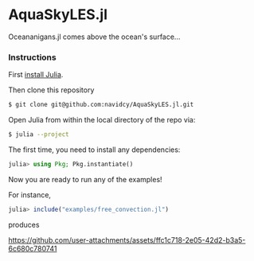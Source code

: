 # AquaSkyLES.jl

Oceananigans.jl comes above the ocean's surface...

### Instructions

First [install Julia](https://julialang.org/downloads/).

Then clone this repository

```bash
$ git clone git@github.com:navidcy/AquaSkyLES.jl.git
```

Open Julia from within the local directory of the repo via:

```bash
$ julia --project
```

The first time, you need to install any dependencies:

```julia
julia> using Pkg; Pkg.instantiate()
```

Now you are ready to run any of the examples!

For instance,

```julia
julia> include("examples/free_convection.jl")
```

produces

https://github.com/user-attachments/assets/ffc1c718-2e05-42d2-b3a5-6c680c780741
